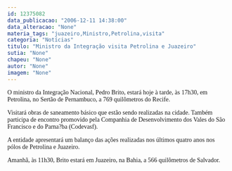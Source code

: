 ```yaml
---
id: 12375082
data_publicacao: "2006-12-11 14:38:00"
data_alteracao: "None"
materia_tags: "juazeiro,Ministro,Petrolina,visita"
categoria: "Notícias"
titulo: "Ministro da Integração visita Petrolina e Juazeiro"
sutia: "None"
chapeu: "None"
autor: "None"
imagem: "None"
---
```

<p><P><FONT face=Verdana>O ministro da Integração Nacional, Pedro Brito, estará hoje à tarde, às 17h30,&nbsp;em Petrolina, no Sertão de Pernambuco, a 769 quilômetros do Recife. </FONT></P></p>
<p><P><FONT face=Verdana>Visitará&nbsp;obras de saneamento básico que estão sendo realizadas na cidade. Também participa de encontro promovido pela Companhia de Desenvolvimento dos Vales do São Francisco e do Parna?ba (Codevasf).</FONT></P></p>
<p><P><FONT face=Verdana>A entidade&nbsp;</FONT><FONT face=Verdana>apresentará um balanço das ações realizadas nos últimos quatro anos nos pólos de Petrolina e Juazeiro.</FONT></P></p>
<p><P><FONT face=Verdana>Amanhã, às 11h30,&nbsp;Brito&nbsp;estará em Juazeiro, na Bahia, a 566 quilômetros de Salvador. </FONT></P> </p>
